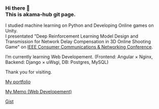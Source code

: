 ### Hi there 👋 <br> This is akama-hub git page.

I studied machine learning on Python and Developing Online games on Unity.<br>
I presentated "Deep Reinforcement Learning Model Design and Transmission for Network Delay Compensation in 3D Online Shooting Game" on [IEEE Consumer Communications & Networking Conference](https://ccnc2023.ieee-ccnc.org/detailed-program).<br>

I’m currently learning Web Developement.
(Frontend: Angular × Nginx, Backend: Django × uWsgi, DB: Postgres, MySQL)

Thank you for visiting.

[My portfolio](https://akama-hub.github.io/Portfolio/)

[My Memo (Web Developement)](https://www.notion.so/Web-d42fb036fb454a669e65791c1c23a670?pvs=4)

[Gist](https://gist.github.com/akama-hub)

<!-- [![Anurag's GitHub stats](https://github-readme-stats.vercel.app/api?username=akama-hub)](https://github.com/anuraghazra/github-readme-stats) -->

<!--
**akama-hub/akama-hub** is a ✨ _special_ ✨ repository because its `README.md` (this file) appears on your GitHub profile.

Here are some ideas to get you started:

- 🔭 I’m currently working on ...
- 🌱 I’m currently learning ...
- 👯 I’m looking to collaborate on ...
- 🤔 I’m looking for help with ...
- 💬 Ask me about ...
- 📫 How to reach me: ...
- 😄 Pronouns: ...
- ⚡ Fun fact: ...
-->
